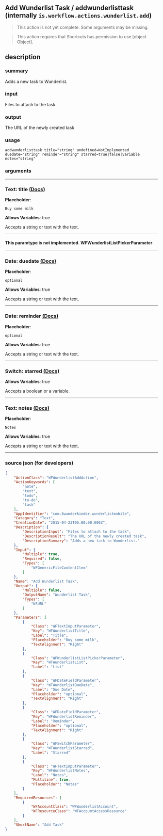 
## Add Wunderlist Task / addwunderlisttask (internally `is.workflow.actions.wunderlist.add`)

> This action is not yet complete. Some arguments may be missing.

> This action requires that Shortcuts has permission to use [object Object].


## description

### summary

Adds a new task to Wunderlist.


### input

Files to attach to the task


### output

The URL of the newly created task

### usage
```
addwunderlisttask title="string" undefined=NotImplemented duedate="string" reminder="string" starred=true|false|variable notes="string"
```

### arguments

---

### Text: title [(Docs)](https://pfgithub.github.io/shortcutslang/gettingstarted#text-field)
**Placeholder**:
```
Buy some milk
```
**Allows Variables**: true



Accepts a string 
or text
with the text.

---

#### This paramtype is not implemented. WFWunderlistListPickerParameter

---

### Date: duedate [(Docs)](https://pfgithub.github.io/shortcutslang/gettingstarted#text-field)
**Placeholder**:
```
optional
```
**Allows Variables**: true



Accepts a string 
or text
with the text.

---

### Date: reminder [(Docs)](https://pfgithub.github.io/shortcutslang/gettingstarted#text-field)
**Placeholder**:
```
optional
```
**Allows Variables**: true



Accepts a string 
or text
with the text.

---

### Switch: starred [(Docs)](https://pfgithub.github.io/shortcutslang/gettingstarted#switch-or-expanding-or-boolean-fields)
**Allows Variables**: true



Accepts a boolean
or a variable.

---

### Text: notes [(Docs)](https://pfgithub.github.io/shortcutslang/gettingstarted#text-field)
**Placeholder**:
```
Notes
```
**Allows Variables**: true



Accepts a string 
or text
with the text.

---

### source json (for developers)

```json
{
	"ActionClass": "WFWunderlistAddAction",
	"ActionKeywords": [
		"note",
		"text",
		"todo",
		"to-do",
		"task"
	],
	"AppIdentifier": "com.6wunderkinder.wunderlistmobile",
	"Category": "Text",
	"CreationDate": "2015-04-23T05:00:00.000Z",
	"Description": {
		"DescriptionInput": "Files to attach to the task",
		"DescriptionResult": "The URL of the newly created task",
		"DescriptionSummary": "Adds a new task to Wunderlist."
	},
	"Input": {
		"Multiple": true,
		"Required": false,
		"Types": [
			"WFGenericFileContentItem"
		]
	},
	"Name": "Add Wunderlist Task",
	"Output": {
		"Multiple": false,
		"OutputName": "Wunderlist Task",
		"Types": [
			"NSURL"
		]
	},
	"Parameters": [
		{
			"Class": "WFTextInputParameter",
			"Key": "WFWunderlistTitle",
			"Label": "Title",
			"Placeholder": "Buy some milk",
			"TextAlignment": "Right"
		},
		{
			"Class": "WFWunderlistListPickerParameter",
			"Key": "WFWunderlistList",
			"Label": "List"
		},
		{
			"Class": "WFDateFieldParameter",
			"Key": "WFWunderlistDueDate",
			"Label": "Due Date",
			"Placeholder": "optional",
			"TextAlignment": "Right"
		},
		{
			"Class": "WFDateFieldParameter",
			"Key": "WFWunderlistReminder",
			"Label": "Reminder",
			"Placeholder": "optional",
			"TextAlignment": "Right"
		},
		{
			"Class": "WFSwitchParameter",
			"Key": "WFWunderlistStarred",
			"Label": "Starred"
		},
		{
			"Class": "WFTextInputParameter",
			"Key": "WFWunderlistNotes",
			"Label": "Notes",
			"Multiline": true,
			"Placeholder": "Notes"
		}
	],
	"RequiredResources": [
		{
			"WFAccountClass": "WFWunderlistAccount",
			"WFResourceClass": "WFAccountAccessResource"
		}
	],
	"ShortName": "Add Task"
}
```
